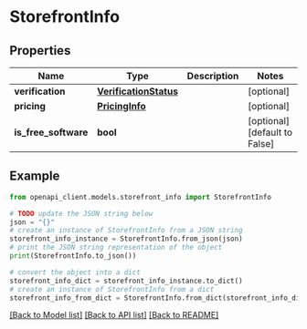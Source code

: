 # StorefrontInfo


## Properties

Name | Type | Description | Notes
------------ | ------------- | ------------- | -------------
**verification** | [**VerificationStatus**](VerificationStatus.md) |  | [optional] 
**pricing** | [**PricingInfo**](PricingInfo.md) |  | [optional] 
**is_free_software** | **bool** |  | [optional] [default to False]

## Example

```python
from openapi_client.models.storefront_info import StorefrontInfo

# TODO update the JSON string below
json = "{}"
# create an instance of StorefrontInfo from a JSON string
storefront_info_instance = StorefrontInfo.from_json(json)
# print the JSON string representation of the object
print(StorefrontInfo.to_json())

# convert the object into a dict
storefront_info_dict = storefront_info_instance.to_dict()
# create an instance of StorefrontInfo from a dict
storefront_info_from_dict = StorefrontInfo.from_dict(storefront_info_dict)
```
[[Back to Model list]](../README.md#documentation-for-models) [[Back to API list]](../README.md#documentation-for-api-endpoints) [[Back to README]](../README.md)


